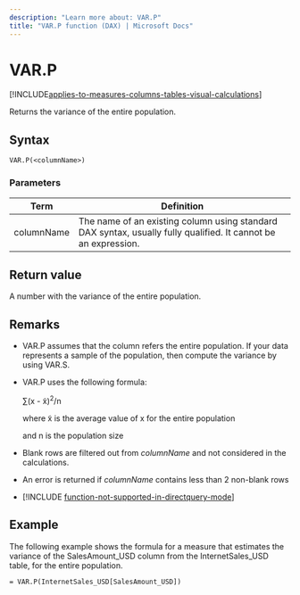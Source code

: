```yaml
---
description: "Learn more about: VAR.P"
title: "VAR.P function (DAX) | Microsoft Docs"
---
```

# VAR.P

[!INCLUDE[applies-to-measures-columns-tables-visual-calculations](includes/applies-to-measures-columns-tables-visual-calculations.md)]

Returns the variance of the entire population.  
  
## Syntax  
  
```dax
VAR.P(<columnName>)  
```
  
### Parameters  

|Term|Definition|  
|--------|--------------|  
|  columnName  |  The name of an existing column using standard DAX syntax, usually fully qualified. It cannot be an expression.  |  
  
## Return value

A number with the variance of the entire population.  
  
## Remarks  
  
- VAR.P assumes that the column refers the entire population. If your data represents a sample of the population, then compute the variance by using VAR.S.  
  
- VAR.P uses the following formula:  
  
    ∑(x - x̃)<sup>2</sup>/n  
  
    where x̃ is the average value of x for the entire population  
  
    and n is the population size  
  
- Blank rows are filtered out from *columnName* and not considered in the calculations.  
  
- An error is returned if *columnName* contains less than 2 non-blank rows  
  
- [!INCLUDE [function-not-supported-in-directquery-mode](includes/function-not-supported-in-directquery-mode.md)]
  
## Example

The following example shows the formula for a measure that estimates the variance of the SalesAmount_USD column from the InternetSales_USD table, for the entire population.  
  
```dax
= VAR.P(InternetSales_USD[SalesAmount_USD])  
```
